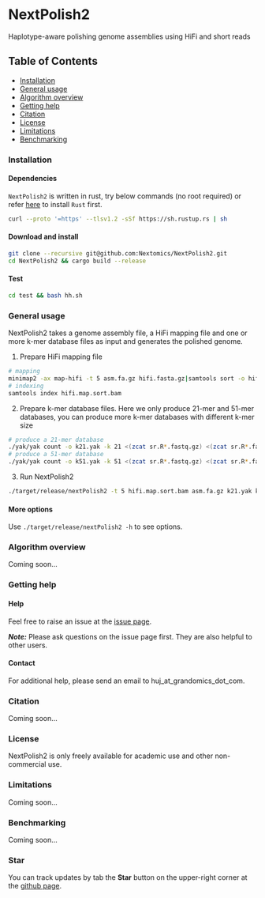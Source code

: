 # NextPolish2
Haplotype-aware polishing genome assemblies using HiFi and short reads

## Table of Contents

- [Installation](#install)
- [General usage](#usage)
- [Algorithm overview](#algorithm)
- [Getting help](#help)
- [Citation](#cite)
- [License](#license)
- [Limitations](#limit)
- [Benchmarking](#benchmark)

### <a name="install"></a>Installation

#### Dependencies

`NextPolish2` is written in rust, try below commands (no root required) or refer [here](https://www.rust-lang.org/tools/install) to install `Rust` first.
```sh
curl --proto '=https' --tlsv1.2 -sSf https://sh.rustup.rs | sh
```

#### Download and install

```sh
git clone --recursive git@github.com:Nextomics/NextPolish2.git
cd NextPolish2 && cargo build --release
```

#### Test

```sh
cd test && bash hh.sh
```

### <a name="usage"></a>General usage

NextPolish2 takes a genome assembly file, a HiFi mapping file and one or more k-mer database files as input and generates the polished genome.

1. Prepare HiFi mapping file

```sh
# mapping
minimap2 -ax map-hifi -t 5 asm.fa.gz hifi.fasta.gz|samtools sort -o hifi.map.sort.bam
# indexing
samtools index hifi.map.sort.bam
```

2. Prepare k-mer database files. Here we only produce 21-mer and 51-mer databases, you can produce more k-mer databases with different k-mer size

```sh
# produce a 21-mer database
./yak/yak count -o k21.yak -k 21 <(zcat sr.R*.fastq.gz) <(zcat sr.R*.fastq.gz)
# produce a 51-mer database
./yak/yak count -o k51.yak -k 51 <(zcat sr.R*.fastq.gz) <(zcat sr.R*.fastq.gz) 
```

3. Run NextPolish2

```sh
./target/release/nextPolish2 -t 5 hifi.map.sort.bam asm.fa.gz k21.yak k51.yak > asm.np2.fa
```

#### More options

Use `./target/release/nextPolish2 -h` to see options.

### <a name="algorithm"></a>Algorithm overview

Coming soon...

### <a name="help"></a>Getting help

#### Help

   Feel free to raise an issue at the [issue page](https://github.com/Nextomics/NextPolish2/issues/new).

   ***Note:*** Please ask questions on the issue page first. They are also helpful to other users.
#### Contact
   
   For additional help, please send an email to huj\_at\_grandomics\_dot\_com.

### <a name="cite"></a>Citation

Coming soon...

### <a name="license"></a>License

NextPolish2 is only freely available for academic use and other non-commercial use.

### <a name="limit"></a>Limitations

Coming soon...

### <a name="benchmark"></a>Benchmarking

Coming soon...

### Star
You can track updates by tab the **Star** button on the upper-right corner at the [github page](https://github.com/Nextomics/NextPolish2).